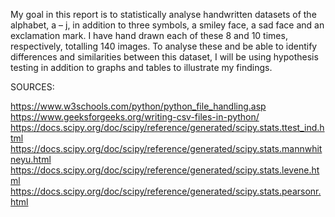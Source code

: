 My goal in this report is to statistically analyse handwritten datasets of the alphabet, a – j, in addition to
three symbols, a smiley face, a sad face and an exclamation mark. I have hand drawn each of these 8 and 10
times, respectively, totalling 140 images. To analyse these and be able to identify differences and similarities
between this dataset, I will be using hypothesis testing in addition to graphs and tables to illustrate my
findings.

SOURCES:

https://www.w3schools.com/python/python_file_handling.asp
https://www.geeksforgeeks.org/writing-csv-files-in-python/
https://docs.scipy.org/doc/scipy/reference/generated/scipy.stats.ttest_ind.html
https://docs.scipy.org/doc/scipy/reference/generated/scipy.stats.mannwhitneyu.html
https://docs.scipy.org/doc/scipy/reference/generated/scipy.stats.levene.html
https://docs.scipy.org/doc/scipy/reference/generated/scipy.stats.pearsonr.html

